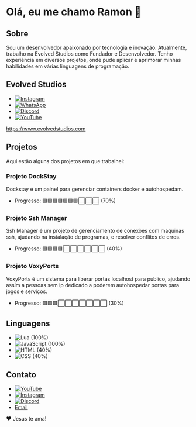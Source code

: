 # Olá, eu me chamo Ramon 👋 

## Sobre
 Sou um desenvolvedor apaixonado por tecnologia e inovação. Atualmente, trabalho na Evolved Studios como Fundador e Desenvolvedor. Tenho experiência em diversos projetos, onde pude aplicar e aprimorar minhas habilidades em várias linguagens de programação.

## Evolved Studios
- [![Instagram](https://img.shields.io/badge/Instagram-E4405F?style=for-the-badge&logo=instagram&logoColor=white)](https://www.instagram.com/evolved_studios) 
- [![WhatsApp](https://img.shields.io/badge/WhatsApp-25D366?style=for-the-badge&logo=whatsapp&logoColor=white)](https://wa.me/5571993138846) 
- [![Discord](https://img.shields.io/badge/Discord-7289DA?style=for-the-badge&logo=discord&logoColor=white)](https://discord.gg/5m6ScA2MnB) 
- [![YouTube](https://img.shields.io/badge/YouTube-FF0000?style=for-the-badge&logo=youtube&logoColor=white)](https://www.youtube.com/@evolved_studios)

https://www.evolvedstudios.com
## Projetos
Aqui estão alguns dos projetos em que trabalhei:

### Projeto DockStay
Dockstay é um painel para gerenciar containers docker e autohospedam.

- Progresso: 🟩🟩🟩🟩🟩🟩🟩⬜⬜⬜ (70%)

### Projeto Ssh Manager
Ssh Manager é um projeto de gerenciamento de conexões com maquinas ssh, ajudando na instalação de programas, e resolver conflitos de erros.

- Progresso: 🟩🟩🟩🟩⬜⬜⬜⬜⬜⬜ (40%)

### Projeto VoxyPorts

VoxyPorts é um sistema para liberar portas localhost para publico, ajudando assim a pessoas sem ip dedicado a poderem autohospedar portas para jogos e serviços.

- Progresso: 🟩🟩🟩⬜⬜⬜⬜⬜⬜⬜ (30%)

## Linguagens
- ![Lua](https://img.shields.io/badge/Lua-2C2D72?style=for-the-badge&logo=lua&logoColor=white) (100%)
- ![JavaScript](https://img.shields.io/badge/JavaScript-F7DF1E?style=for-the-badge&logo=javascript&logoColor=black) (100%)
- ![HTML](https://img.shields.io/badge/HTML5-E34F26?style=for-the-badge&logo=html5&logoColor=white) (40%)
- ![CSS](https://img.shields.io/badge/CSS3-1572B6?style=for-the-badge&logo=css3&logoColor=white) (40%)

## Contato 
- [![YouTube](https://img.shields.io/badge/YouTube-FF0000?style=for-the-badge&logo=youtube&logoColor=white)]([https://www.youtube.com/@BrownT3ely](https://www.youtube.com/@BrownT3ely)) 
- [![Instagram](https://img.shields.io/badge/Instagram-E4405F?style=for-the-badge&logo=instagram&logoColor=white)](https://www.instagram.com/brownteely)
- [![Discord](https://img.shields.io/badge/Discord-7289DA?style=for-the-badge&logo=discord&logoColor=white)](https://discord.gg/5m6ScA2MnB)
- [Email](mailto:brownt3ely@outlook.com.br)

❤️ Jesus te ama!
